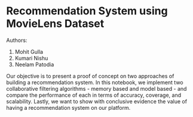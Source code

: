 # Recommendation System using MovieLens Dataset

Authors:

1. Mohit Gulla
2. Kumari Nishu
3. Neelam Patodia

Our objective is to present a proof of concept on two approaches of building a recommendation system. In this notebook, we implement two collaborative filtering algorithms - memory based and model based - and compare the performance of each in terms of accuracy, coverage, and scalability. Lastly, we want to show with conclusive evidence the value of having a recommendation system on our platform.
